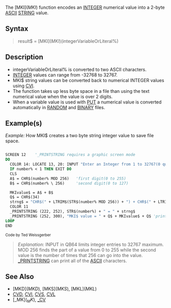 The [MKI$](MKI$) function encodes an [INTEGER](INTEGER) numerical value into a 2-byte [ASCII](ASCII) [STRING](STRING) value.


## Syntax

>  result$ = [MKI$](MKI$)(integerVariableOrLiteral%)


## Description

* integerVariableOrLiteral% is converted to two ASCII characters.
* [INTEGER](INTEGER) values can range from -32768 to 32767.
* MKI$ string values can be converted back to numerical INTEGER values using [CVI](CVI).
* The function takes up less byte space in a file than using the text numerical value when the value is over 2 digits.
* When a variable value is used with [PUT](PUT) a numerical value is converted automatically in [RANDOM](RANDOM) and [BINARY](BINARY) files.


## Example(s)

*Example:* How MKI$ creates a two byte string integer value to save file space.

```vb

SCREEN 12    '_PRINTSTRING requires a graphic screen mode
DO
  COLOR 14: LOCATE 13, 20: INPUT "Enter an Integer from 1 to 32767(0 quits): ", number%
  IF number% < 1 THEN EXIT DO
  CLS
  A$ = CHR$(number% MOD 256)   'first digit(0 to 255)
  B$ = CHR$(number% \ 256)     'second digit(0 to 127)

  MKIvalue$ = A$ + B$
  Q$ = CHR$(34)
  strng$ = "CHR$(" + LTRIM$(STR$(number% MOD 256)) + ") + CHR$(" + LTRIM$(STR$(number% \ 256)) + ")"
  COLOR 11
  _PRINTSTRING (222, 252), STR$(number%) + " = " + strng$
  _PRINTSTRING (252, 300), "MKI$ value = " + Q$ + MKIvalue$ + Q$ 'print ASCII characters
LOOP
END 

```
<sub>Code by Ted Weissgerber</sub>
> *Explanation:* INPUT in QB64 limits integer entries to 32767 maximum. MOD 256 finds the part of a value from 0 to 255 while the second value is the number of times that 256 can go into the value. [_PRINTSTRING](_PRINTSTRING) can print all of the [ASCII](ASCII) characters.
 

## See Also

* [MKD$](MKD$), [MKS$](MKS$), [MKL$](MKL$)
* [CVD](CVD), [CVI](CVI), [CVS](CVS), [CVL](CVL)
* [_MK$](_MK$), [_CV](_CV)




